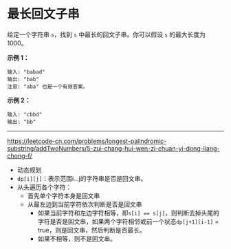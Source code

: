 # 最长回文子串

给定一个字符串 `s`，找到 `s` 中最长的回文子串。你可以假设 `s` 的最大长度为 1000。

**示例 1：**

```
输入: "babad"
输出: "bab"
注意: "aba" 也是一个有效答案。
```

**示例 2：**

```
输入: "cbbd"
输出: "bb"
```

---



https://leetcode-cn.com/problems/longest-palindromic-substring/addTwoNumbers/5-zui-chang-hui-wen-zi-chuan-yi-dong-liang-chong-f/

* 动态规划
* `dp[i][j]`：表示范围i...j的字符串是否是回文串。
* 从头遍历各个字符：
  * 首先单个字符本身是回文串
  * 从最左边到当前字符依次判断是否是回文串
    * 如果当前字符和左边字符相等，即`s[i] == s[j]`，则判断去掉头尾的字符是否是回文串，如果两个字符相邻或前一个状态`dp[j+1][i-1]` = true，则是回文串，然后判断是否最长。
    * 如果不相等，则不是回文串。

